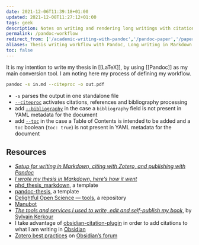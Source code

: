 ```yaml
---
date: 2021-12-06T11:39:18+01:00
updated: 2021-12-08T11:27:12+01:00
tags: geek
description: Notes on writing and rendering long writings with citations via PanDoc
permalink: /pandoc-workflow
redirect_from: ['/academic-writing-with-pandoc','/pandoc-paper','/paper-pandoc','/thesis-pandoc','/pandoc-pub','/pandoc-citeproc','/citeproc','/pandoc-bibliography', '/markdown-longwriting', '/longwriting-markdown']
aliases: Thesis writing workflow with Pandoc, Long writing in Markdown
toc: false
---
```

It is my intention to write my thesis in [[LaTeX]], by using [[Pandoc]] as my main conversion tool. I am noting here my process of defining my workflow.

```sh
pandoc -s in.md --citeproc -o out.pdf
```

- `-s` parses the output in one standalone file
- [`--citeproc`](https://pandoc.org/MANUAL.html#option--citeproc '--citeproc in PanDoc’s User Manual') activates citations, references and bibliography processing
- add [`--bibliography`](https://pandoc.org/MANUAL.html#option--bibliography '--bibliography in PanDoc’s User Manual') in the case a `bibliography` field is not present in YAML metadata for the document
- add [`--toc`](https://pandoc.org/MANUAL.html#option--toc '--toc in PanDoc’s User Manual') in the case a Table of Contents is intended to be added and a `toc` boolean (`toc: true`) is not present in YAML metadata for the document

## Resources

- <cite>[Setup for writing in Markdown, citing with Zotero, and publishing with Pandoc](https://www.simonlindgren.com/notes/2019/11/15/setup-for-writing-in-markdown-citing-with-zotero-and-publishing-with-pandoc 'Setup for writing in Markdown, citing with Zotero, and publishing with Pandoc')</cite>
- <cite>[I wrote my thesis in Markdown, here’s how it went](https://medium.com/@krzysztofczarnecki/i-wrote-my-thesis-in-markdown-heres-how-it-went-3f60140dfe65 'I wrote my thesis in Markdown, here’s how it went')</cite>
- [phd_thesis_markdown](https://github.com/tompollard/phd_thesis_markdown 'phd_thesis_markdown repository on GitHub'), a template
- [pandoc-thesis](https://github.com/cagix/pandoc-thesis 'pandoc-thesis repository on GitHub'), a template
- [Delightful Open Science — tools](https://codeberg.org/teaserbot-labs/delightful-open-science#user-content-tools 'easerbot-labs/delightful-open-science: Curated list of resources, organizations and free software that are supporting the field of open science.'), a repository
- [Manubot](https://manubot.org 'Manubot')
- <cite>[The tools and services I used to write, edit and self-publish my book](https://kerkour.com/book-self-publishing-pandoc/ 'The tools and services I used to write, edit and self-publish my book')</cite>, by [Sylvain Kerkour](https://kerkour.com/ 'Sylvain Kerkour’s personal website')
- I take advantage of [obsidian-citation-plugin](https://github.com/hans/obsidian-citation-plugin 'obsidian-citation-plugin on GitHub') in order to add citations to what I am writing in [Obsidian](https://obsidian.md 'Obsidian')
- [Zotero best practices](https://forum.obsidian.md/t/zotero-best-practices/ 'Zotero best practices') on [Obsidian’s forum](https://forum.obsisian.md 'Obsidian Community Forum')
